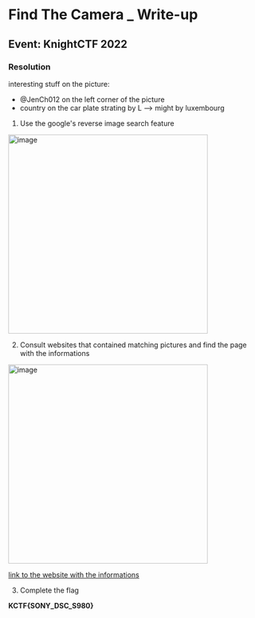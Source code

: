 # Find The Camera _ Write-up
## Event: KnightCTF 2022  

### Resolution 
interesting stuff on the picture: 
- @JenCh012 on the left corner of the picture 
- country on the car plate strating by L --> might by luxembourg 


1. Use the google's reverse image search feature 

<img src="https://user-images.githubusercontent.com/76963815/152444954-aec4f22d-3840-4ddd-86e2-1c73a862e3e2.png" alt="image" width="400"/>


2. Consult websites that contained matching pictures and find the page with the informations

<img src="https://user-images.githubusercontent.com/76963815/152445090-1656a323-0c94-4811-b507-679d88ffca53.png" alt="image" width="400"/>

[link to the website with the informations](https://fotobus.msk.ru/photo/267442/?vid=204172)

3. Complete the flag 

 **KCTF{SONY_DSC_S980}**
